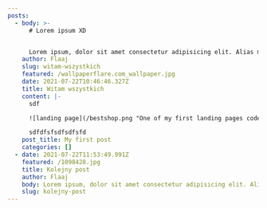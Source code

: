 ```yaml
---
posts:
  - body: >-
      # Lorem ipsum XD


      Lorem ipsum, dolor sit amet consectetur adipisicing elit. Alias molestiae molestias excepturi quisquam illo, minima perspiciatis reiciendis quas nemo facere tempore vitae qui rerum perferendis tenetur, ipsum, hic eius si**miliq*ue! A*met dol**oremque omnis sequi esse unde, voluptas suscipit animi id laboriosam ipsam delectus quae magnam earum reprehenderit sit expedita mollitia, accusamus labore aut vel odit optio repudiandae veniam `dolores! Facere consectetur illo aliquid in` ab quae nobis minus earum? Aliquam ipsum excepturi cupiditate dolorum, unde deserunt omnis voluptates incidunt perspiciatis neque? In autem sit consequatur, nemo eum explicabo dolores veniam ullam debitis expedita modi laboriosam ex quidem. Eius, numquam blanditiis.
    author: Flaaj
    slug: witam-wszystkich
    featured: /wallpaperflare.com_wallpaper.jpg
    date: 2021-07-22T10:46:46.327Z
    title: Witam wszystkich
    content: |-
      sdf

      ![landing page](/bestshop.png "One of my first landing pages coded")

      sdfdfsfsdfsdfsfd
    post_title: My first post
    categories: []
  - date: 2021-07-22T11:53:49.991Z
    featured: /1098428.jpg
    title: Kolejny post
    author: Flaaj
    body: Lorem ipsum, dolor sit amet consectetur adipisicing elit. Alias molestiae molestias excepturi quisquam illo, minima perspiciatis reiciendis quas nemo facere tempore vitae qui rerum perferendis tenetur, ipsum, hic eius si**miliq*ue! A*met dol**oremque omnis sequi esse unde, voluptas suscipit animi id laboriosam ipsam delectus quae magnam earum reprehenderit sit expedita mollitia, accusamus labore aut vel odit optio repudiandae veniam `dolores! Facere consectetur illo aliquid in` ab quae nobis minus earum? Aliquam ipsum excepturi cupiditate dolorum, unde deserunt omnis voluptates incidunt perspiciatis neque? In autem sit consequatur, nemo eum explicabo dolores veniam ullam debitis expedita modi laboriosam ex quidem. Eius, numquam blanditiis.
    slug: kolejny-post
---
```

